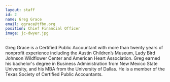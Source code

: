 ```yaml
---
layout: staff
id: 2
name: Greg Grace
email: ggrace@tfbn.org
position: Chief Financial Officer
image: jc-dwyer.jpg
---
```


Greg Grace is a Certified Public Accountant with more than twenty years of nonprofit experience including the Austin Children’s Museum, Lady Bird Johnson Wildflower Center and American Heart Association. Greg earned his bachelor's degree in Business Administration from New Mexico State University, and his MBA from the University of Dallas. He is a member of the Texas Society of Certified Public Accountants.

